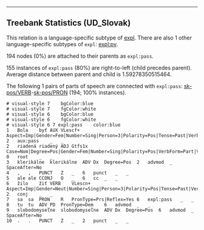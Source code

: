 

--------------------------------------------------------------------------------

## Treebank Statistics (UD_Slovak)

This relation is a language-specific subtype of [expl]().
There are also 1 other language-specific subtypes of `expl`: [expl:pv]().

194 nodes (0%) are attached to their parents as `expl:pass`.

155 instances of `expl:pass` (80%) are right-to-left (child precedes parent).
Average distance between parent and child is 1.59278350515464.

The following 1 pairs of parts of speech are connected with `expl:pass`: [sk-pos/VERB]()-[sk-pos/PRON]() (194; 100% instances).


~~~ conllu
# visual-style 7	bgColor:blue
# visual-style 7	fgColor:white
# visual-style 6	bgColor:blue
# visual-style 6	fgColor:white
# visual-style 6 7 expl:pass	color:blue
1	Bola	byť	AUX	VLescf+	Aspect=Imp|Gender=Fem|Number=Sing|Person=3|Polarity=Pos|Tense=Past|VerbForm=Part	2	aux:pass	_	_
2	riadená	riadený	ADJ	Gtfs1x	Case=Nom|Degree=Pos|Gender=Fem|Number=Sing|Polarity=Pos|VerbForm=Part|Voice=Pass	0	root	_	_
3	klerikálne	klerikálne	ADV	Dx	Degree=Pos	2	advmod	_	SpaceAfter=No
4	,	,	PUNCT	Z	_	6	punct	_	_
5	ale	ale	CCONJ	O	_	6	cc	_	_
6	žilo	žiť	VERB	VLescn+	Aspect=Imp|Gender=Neut|Number=Sing|Person=3|Polarity=Pos|Tense=Past|VerbForm=Part	2	conj	_	_
7	sa	sa	PRON	R	PronType=Prs|Reflex=Yes	6	expl:pass	_	_
8	tu	tu	ADV	PD	PronType=Dem	6	advmod	_	_
9	slobodomyseľne	slobodomyseľne	ADV	Dx	Degree=Pos	6	advmod	_	SpaceAfter=No
10	.	.	PUNCT	Z	_	2	punct	_	_

~~~



